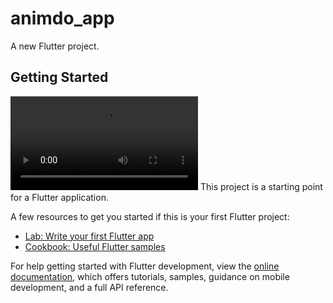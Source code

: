 # animdo_app

A new Flutter project.

## Getting Started
<video src="Android%20Emulator%20-%20Pixel_7_API_31_5554%202023-10-20%2018-56-42.mp4" controls title="Title"></video>
This project is a starting point for a Flutter application.

A few resources to get you started if this is your first Flutter project:

- [Lab: Write your first Flutter app](https://docs.flutter.dev/get-started/codelab)
- [Cookbook: Useful Flutter samples](https://docs.flutter.dev/cookbook)

For help getting started with Flutter development, view the
[online documentation](https://docs.flutter.dev/), which offers tutorials,
samples, guidance on mobile development, and a full API reference.
